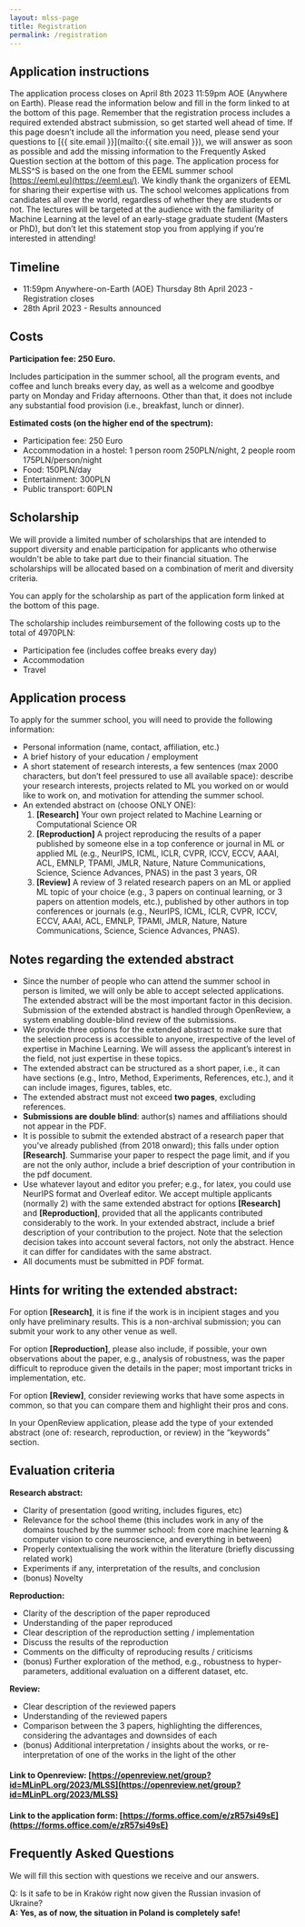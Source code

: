 ```yaml
---
layout: mlss-page
title: Registration
permalink: /registration
---
```



## Application instructions

The application process closes on April 8th 2023 11:59pm AOE (Anywhere on Earth).
Please read the information below and fill in the form linked to at the bottom of this page.
Remember that the registration process includes a required extended abstract submission, so get started well ahead of time.
If this page doesn’t include all the information you need, please send your questions to [{{ site.email }}](mailto:{{ site.email }}), we will answer as soon as possible and add the missing information to the Frequently Asked Question section at the bottom of this page.
The application process for MLSS^S is based on the one from the EEML summer school [https://eeml.eu](https://eeml.eu/). We kindly thank the organizers of EEML for sharing their expertise with us. 
The school welcomes applications from candidates all over the world, regardless of whether they are students or not. The lectures will be targeted at the audience with the familiarity of Machine Learning at the level of an early-stage graduate student (Masters or PhD), but don’t let this statement stop you from applying if you’re interested in attending!


## Timeline

- 11:59pm Anywhere-on-Earth (AOE) Thursday 8th April 2023 - Registration closes
- 28th April 2023 - Results announced


## Costs

**Participation fee: 250 Euro.**

Includes participation in the summer school, all the program events, and coffee and lunch breaks every day, as well as a welcome and goodbye party on Monday and Friday afternoons.
Other than that, it does not include any substantial food provision (i.e., breakfast, lunch or dinner).

**Estimated costs (on the higher end of the spectrum):**

- Participation fee: 250 Euro
- Accommodation in a hostel: 1 person room 250PLN/night, 2 people room 175PLN/person/night
- Food: 150PLN/day
- Entertainment: 300PLN
- Public transport: 60PLN 


## Scholarship

We will provide a limited number of scholarships that are intended to support diversity and enable participation for applicants who otherwise wouldn't be able to take part due to their financial situation.
The scholarships will be allocated based on a combination of merit and diversity criteria.

You can apply for the scholarship as part of the application form linked at the bottom of this page.

The scholarship includes reimbursement of the following costs up to the total of 4970PLN:
- Participation fee (includes coffee breaks every day)
- Accommodation
- Travel


## Application process

To apply for the summer school, you will need to provide the following information:

- Personal information (name, contact, affiliation, etc.)
- A brief history of your education / employment
- A short statement of research interests, a few sentences (max 2000 characters, but don’t feel pressured to use all available space): describe your research interests, projects related to ML you worked on or would like to work on, and motivation for attending the summer school.
- An extended abstract on (choose ONLY ONE):
  1. **[Research]** Your own project related to Machine Learning or Computational Science OR
  2. **[Reproduction]** A project reproducing the results of a paper published by someone else in a top conference or journal in ML or applied ML (e.g., NeurIPS, ICML, ICLR, CVPR, ICCV, ECCV, AAAI, ACL, EMNLP, TPAMI, JMLR, Nature, Nature Communications, Science, Science Advances, PNAS) in the past 3 years, OR
  3. **[Review]** A review of 3 related research papers on an ML or applied ML topic of your choice (e.g., 3 papers on continual learning, or 3 papers on attention models, etc.), published by other authors in top conferences or journals (e.g., NeurIPS, ICML, ICLR, CVPR, ICCV, ECCV, AAAI, ACL, EMNLP, TPAMI, JMLR, Nature, Nature Communications, Science, Science Advances, PNAS).

## Notes regarding the extended abstract

- Since the number of people who can attend the summer school in person is limited, we will only be able to accept selected applications. The extended abstract will be the most important factor in this decision.
Submission of the extended abstract is handled through OpenReview, a system enabling double-blind review of the submissions.
- We provide three options for the extended abstract to make sure that the selection process is accessible to anyone, irrespective of the level of expertise in Machine Learning. We will assess the applicant’s interest in the field, not just expertise in these topics.
- The extended abstract can be structured as a short paper, i.e., it can have sections (e.g., Intro, Method, Experiments, References, etc.), and it can include images, figures, tables, etc.
- The extended abstract must not exceed **two pages**, excluding references.
- **Submissions are double blind**: author(s) names and affiliations should not appear in the PDF.
- It is possible to submit the extended abstract of a research paper that you've already published (from 2018 onward); this falls under option **[Research]**. Summarise your paper to respect the page limit, and if you are not the only author, include a brief description of your contribution in the pdf document.
- Use whatever layout and editor you prefer; e.g., for latex, you could use NeurIPS format and Overleaf editor.
We accept multiple applicants (normally 2) with the same extended abstract for options **[Research]** and **[Reproduction]**, provided that all the applicants contributed considerably to the work. In your extended abstract, include a brief description of your contribution to the project. Note that the selection decision takes into account several factors, not only the abstract. Hence it can differ for candidates with the same abstract.
- All documents must be submitted in PDF format.

## Hints for writing the extended abstract:

For option **[Research]**, it is fine if the work is in incipient stages and you only have preliminary results. This is a non-archival submission; you can submit your work to any other venue as well.

For option **[Reproduction]**, please also include, if possible, your own observations about the paper, e.g., analysis of robustness, was the paper difficult to reproduce given the details in the paper; most important tricks in implementation, etc.

For option **[Review]**, consider reviewing works that have some aspects in common, so that you can compare them and highlight their pros and cons.

In your OpenReview application, please add the type of your extended abstract (one of: research, reproduction, or review) in the “keywords” section.

## Evaluation criteria

**Research abstract:**
- Clarity of presentation (good writing, includes figures, etc)
- Relevance for the school theme (this includes work in any of the domains touched by the summer school: from core machine learning & computer vision to core neuroscience, and everything in between)
- Properly contextualising the work within the literature (briefly discussing related work)
- Experiments if any, interpretation of the results, and conclusion
- (bonus) Novelty


**Reproduction:**
- Clarity of the description of the paper reproduced
- Understanding of the paper reproduced
- Clear description of the reproduction setting / implementation
- Discuss the results of the reproduction
- Comments on the difficulty of reproducing results / criticisms
- (bonus) Further exploration of the method, e.g., robustness to hyper-parameters, additional evaluation on a different dataset, etc.

**Review:**
- Clear description of the reviewed papers
- Understanding of the reviewed papers
- Comparison between the 3 papers, highlighting the differences, considering the advantages and downsides of each
- (bonus) Additional interpretation / insights about the works, or re-interpretation of one of the works in the light of the other


#### Link to Openreview: [https://openreview.net/group?id=MLinPL.org/2023/MLSS](https://openreview.net/group?id=MLinPL.org/2023/MLSS)

#### Link to the application form: [https://forms.office.com/e/zR57si49sE](https://forms.office.com/e/zR57si49sE)



## Frequently Asked Questions

We will fill this section with questions we receive and our answers.

Q: Is it safe to be in Kraków right now given the Russian invasion of Ukraine?<br/>
**A: Yes, as of now, the situation in Poland is completely safe!**

